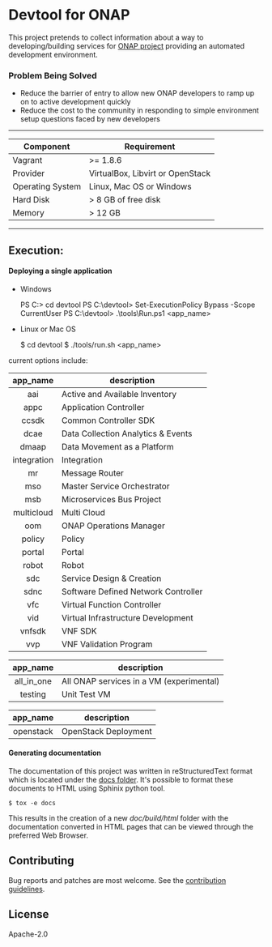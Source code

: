 # Devtool for ONAP

This project pretends to collect information about a way to developing/building
services for [ONAP project](https://www.onap.org/) providing an automated
development environment.

### Problem Being Solved

* Reduce the barrier of entry to allow new ONAP developers to ramp up on to
active development quickly
* Reduce the cost to the community in responding to simple environment setup
questions faced by new developers

---

| Component        | Requirement                           |
|------------------|---------------------------------------|
| Vagrant          | >= 1.8.6                              |
| Provider         | VirtualBox, Libvirt or OpenStack      |
| Operating System | Linux, Mac OS or Windows              |
| Hard Disk        | > 8 GB of free disk                   |
| Memory           | > 12 GB                               |

---

## Execution:

#### Deploying a single application

* Windows

    PS C:\> cd devtool
    PS C:\devtool> Set-ExecutionPolicy Bypass -Scope CurrentUser
    PS C:\devtool> .\tools\Run.ps1 <app_name>

* Linux or Mac OS

    $ cd devtool
    $ ./tools/run.sh <app_name>

current options include:

| app_name    | description                         |
|:-----------:|-------------------------------------|
| aai         | Active and Available Inventory      |
| appc        | Application Controller              |
| ccsdk       | Common Controller SDK               |
| dcae        | Data Collection Analytics & Events  |
| dmaap       | Data Movement as a Platform         |
| integration | Integration                         |
| mr          | Message Router                      |
| mso         | Master Service Orchestrator         |
| msb         | Microservices Bus Project           |
| multicloud  | Multi Cloud                         |
| oom         | ONAP Operations Manager             |
| policy      | Policy                              |
| portal      | Portal                              |
| robot       | Robot                               |
| sdc         | Service Design & Creation           |
| sdnc        | Software Defined Network Controller |
| vfc         | Virtual Function Controller         |
| vid         | Virtual Infrastructure Development  |
| vnfsdk      | VNF SDK                             |
| vvp         | VNF Validation Program              |

| app_name   | description                              |
|:----------:|------------------------------------------|
| all_in_one | All ONAP services in a VM (experimental) |
| testing    | Unit Test VM                             |

| app_name   | description          |
|:----------:|----------------------|
| openstack  | OpenStack Deployment |

#### Generating documentation

The documentation of this project was written in reStructuredText
format which is located under the [docs folder](../blob/master/doc/source/index.rst).
It's possible to format these documents to HTML using Sphinix python
tool.

    $ tox -e docs

This results in the creation of a new *doc/build/html* folder with
the documentation converted in HTML pages that can be viewed through
the preferred Web Browser.

## Contributing

Bug reports and patches are most welcome.
See the [contribution guidelines](CONTRIBUTING.md).

## License

Apache-2.0
